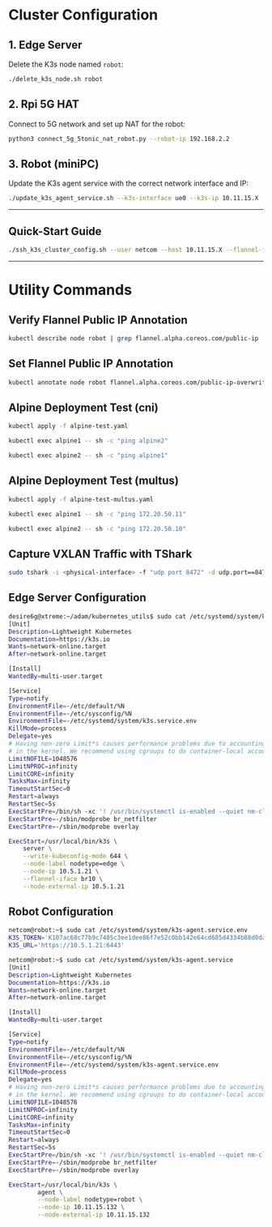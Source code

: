 # Cluster Configuration

## 1. Edge Server
Delete the K3s node named `robot`:
```bash
./delete_k3s_node.sh robot
```

## 2. Rpi 5G HAT
Connect to 5G network and set up NAT for the robot:
```bash
python3 connect_5g_5tonic_nat_robot.py --robot-ip 192.168.2.2
```

## 3. Robot (miniPC)
Update the K3s agent service with the correct network interface and IP:
```bash
./update_k3s_agent_service.sh --k3s-interface ue0 --k3s-ip 10.11.15.X
```
---
## Quick-Start Guide

```bash
./ssh_k3s_cluster_config.sh --user netcom --host 10.11.15.X --flannel-interface ue0
```
---
# Utility Commands

## Verify Flannel Public IP Annotation
```bash
kubectl describe node robot | grep flannel.alpha.coreos.com/public-ip
```

## Set Flannel Public IP Annotation
```bash
kubectl annotate node robot flannel.alpha.coreos.com/public-ip-overwrite=10.11.15.X
```

## Alpine Deployment Test (cni)
```bash
kubectl apply -f alpine-test.yaml
```
```bash
kubectl exec alpine1 -- sh -c "ping alpine2"
```
```bash
kubectl exec alpine2 -- sh -c "ping alpine1"
```

## Alpine Deployment Test (multus)
```bash
kubectl apply -f alpine-test-multus.yaml
```
```bash
kubectl exec alpine1 -- sh -c "ping 172.20.50.11"
```
```bash
kubectl exec alpine2 -- sh -c "ping 172.20.50.10"
```

## Capture VXLAN Traffic with TShark
```bash
sudo tshark -i <physical-interface> -f "udp port 8472" -d udp.port==8472,vxlan -V --color
```

## Edge Server Configuration
```bash
desire6g@xtreme:~/adam/kubernetes_utils$ sudo cat /etc/systemd/system/k3s.service
[Unit]
Description=Lightweight Kubernetes
Documentation=https://k3s.io
Wants=network-online.target
After=network-online.target

[Install]
WantedBy=multi-user.target

[Service]
Type=notify
EnvironmentFile=-/etc/default/%N
EnvironmentFile=-/etc/sysconfig/%N
EnvironmentFile=-/etc/systemd/system/k3s.service.env
KillMode=process
Delegate=yes
# Having non-zero Limit*s causes performance problems due to accounting overhead
# in the kernel. We recommend using cgroups to do container-local accounting.
LimitNOFILE=1048576
LimitNPROC=infinity
LimitCORE=infinity
TasksMax=infinity
TimeoutStartSec=0
Restart=always
RestartSec=5s
ExecStartPre=/bin/sh -xc '! /usr/bin/systemctl is-enabled --quiet nm-cloud-setup.service 2>/dev/null'
ExecStartPre=-/sbin/modprobe br_netfilter
ExecStartPre=-/sbin/modprobe overlay

ExecStart=/usr/local/bin/k3s \
    server \
    --write-kubeconfig-mode 644 \
    --node-label nodetype=edge \
    --node-ip 10.5.1.21 \
    --flannel-iface br10 \
    --node-external-ip 10.5.1.21
```

## Robot Configuration
```bash
netcom@robot:~$ sudo cat /etc/systemd/system/k3s-agent.service.env 
K3S_TOKEN='K107ac68c77b9c7485c3ee1dee86f7e52c0bb142e64cd685d4334b88d0da90d6913::server:f55150e2346b1629791b019a6a56ce19'
K3S_URL='https://10.5.1.21:6443'

netcom@robot:~$ sudo cat /etc/systemd/system/k3s-agent.service
[Unit]
Description=Lightweight Kubernetes
Documentation=https://k3s.io
Wants=network-online.target
After=network-online.target

[Install]
WantedBy=multi-user.target

[Service]
Type=notify
EnvironmentFile=-/etc/default/%N
EnvironmentFile=-/etc/sysconfig/%N
EnvironmentFile=-/etc/systemd/system/k3s-agent.service.env
KillMode=process
Delegate=yes
# Having non-zero Limit*s causes performance problems due to accounting overhead
# in the kernel. We recommend using cgroups to do container-local accounting.
LimitNOFILE=1048576
LimitNPROC=infinity
LimitCORE=infinity
TasksMax=infinity
TimeoutStartSec=0
Restart=always
RestartSec=5s
ExecStartPre=/bin/sh -xc '! /usr/bin/systemctl is-enabled --quiet nm-cloud-setup.service 2>/dev/null'
ExecStartPre=-/sbin/modprobe br_netfilter
ExecStartPre=-/sbin/modprobe overlay

ExecStart=/usr/local/bin/k3s \
        agent \
	    --node-label nodetype=robot \
        --node-ip 10.11.15.132 \
        --node-external-ip 10.11.15.132
```
